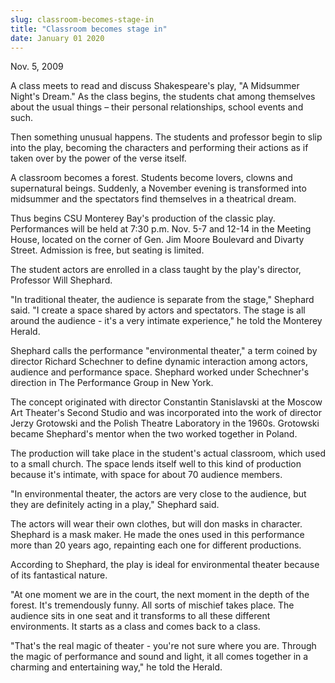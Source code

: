 ```yaml
---
slug: classroom-becomes-stage-in
title: "Classroom becomes stage in"
date: January 01 2020
---
```


 
<p>Nov. 5, 2009</p>
<p>
  A class meets to read and discuss Shakespeare's play, "A Midsummer Night's
  Dream." As the class begins, the students chat among themselves about the
  usual things – their personal relationships, school events and such.
</p>
<p>
  Then something unusual happens. The students and professor begin to slip into
  the play, becoming the characters and performing their actions as if taken
  over by the power of the verse itself.
</p>
<p>
  A classroom becomes a forest. Students become lovers, clowns and supernatural
  beings. Suddenly, a November evening is transformed into midsummer and the
  spectators find themselves in a theatrical dream.
</p>
<p>
  Thus begins CSU Monterey Bay's production of the classic play. Performances
  will be held at 7:30 p.m. Nov. 5-7 and 12-14 in the Meeting House, located on
  the corner of Gen. Jim Moore Boulevard and Divarty Street. Admission is free,
  but seating is limited.
</p>
<p>
  The student actors are enrolled in a class taught by the play's director,
  Professor Will Shephard.
</p>
<p>
  "In traditional theater, the audience is separate from the stage," Shephard
  said. "I create a space shared by actors and spectators. The stage is all
  around the audience - it's a very intimate experience," he told the Monterey
  Herald.
</p>
<p>
  Shephard calls the performance "environmental theater," a term coined by
  director Richard Schechner to define dynamic interaction among actors,
  audience and performance space. Shephard worked under Schechner's direction in
  The Performance Group in New York.
</p>
<p>
  The concept originated with director Constantin Stanislavski at the Moscow Art
  Theater's Second Studio and was incorporated into the work of director Jerzy
  Grotowski and the Polish Theatre Laboratory in the 1960s. Grotowski became
  Shephard's mentor when the two worked together in Poland.
</p>
<p>
  The production will take place in the student's actual classroom, which used
  to a small church. The space lends itself well to this kind of production
  because it's intimate, with space for about 70 audience members.
</p>
<p>
  "In environmental theater, the actors are very close to the audience, but they
  are definitely acting in a play," Shephard said.
</p>
<p>
  The actors will wear their own clothes, but will don masks in character.
  Shephard is a mask maker. He made the ones used in this performance more than
  20 years ago, repainting each one for different productions.
</p>
<p>
  According to Shephard, the play is ideal for environmental theater because of
  its fantastical nature.
</p>
<p>
  "At one moment we are in the court, the next moment in the depth of the
  forest. It's tremendously funny. All sorts of mischief takes place. The
  audience sits in one seat and it transforms to all these different
  environments. It starts as a class and comes back to a class.
</p>
<p>
  "That's the real magic of theater - you're not sure where you are. Through the
  magic of performance and sound and light, it all comes together in a charming
  and entertaining way," he told the Herald.
</p>
<p></p>
<p></p>
<p></p>
<p></p>
<p></p>
<p></p>
<p></p>
<p></p>
<p></p>
 
